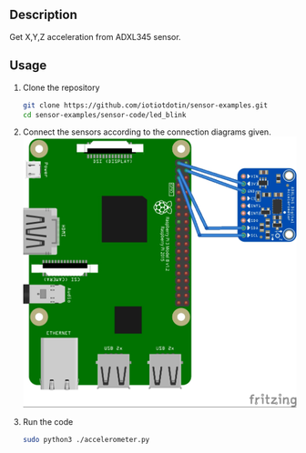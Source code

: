 ## Description

Get X,Y,Z acceleration from ADXL345 sensor.


## Usage 

1.  Clone the repository
    ```sh
    git clone https://github.com/iotiotdotin/sensor-examples.git
    cd sensor-examples/sensor-code/led_blink
    ```
1.  Connect the sensors according to the connection diagrams given.
    ![Diagram](./connection_diagram.jpg)
    
1.  Run the code
    ```sh
    sudo python3 ./accelerometer.py
    ```
